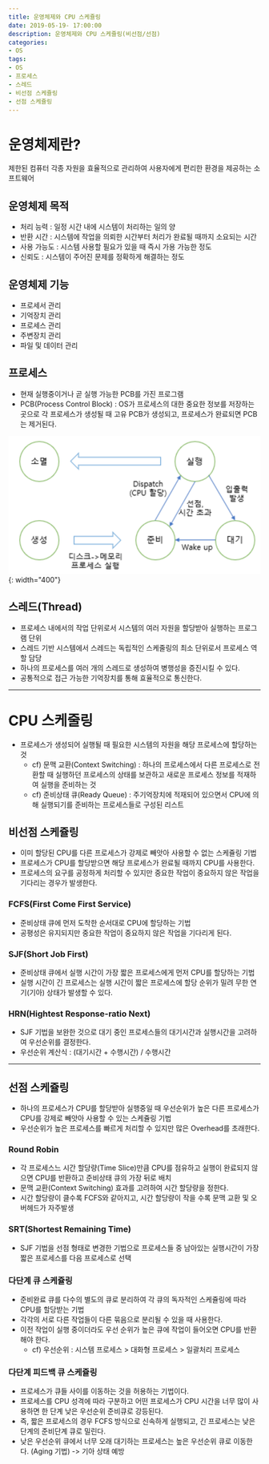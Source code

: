 ```yaml
---
title: 운영체제와 CPU 스케쥴링
date: 2019-05-19- 17:00:00
description: 운영체제와 CPU 스케쥴링(비선점/선점)
categories:
- OS
tags: 
- OS
- 프로세스
- 스레드
- 비선점 스케쥴링
- 선점 스케쥴링
---
```

# 운영체제란?
제한된 컴퓨터 각종 자원을 효율적으로 관리하여 사용자에게 편리한 환경을 제공하는 소프트웨어

## 운영체제 목적 
- 처리 능력 : 일정 시간 내에 시스템이 처리하는 일의 양
- 반환 시간 : 시스템에 작업을 의뢰한 시간부터 처리가 완료될 때까지 소요되는 시간
- 사용 가능도 : 시스템 사용할 필요가 있을 때 즉시 가용 가능한 정도
- 신뢰도 : 시스템이 주어진 문제를 정확하게 해결하는 정도

## 운영체제 기능
- 프로세서 관리
- 기억장치 관리
- 프로세스 관리
- 주변장치 관리
- 파일 및 데이터 관리

## 프로세스
- 현재 실행중이거나 곧 실행 가능한 PCB를 가진 프로그램
- PCB(Process Control Block) : OS가 프로세스의 대한 중요한 정보를 저장하는 곳으로 각 프로세스가 생성될 때 고유 PCB가 생성되고, 프로세스가 완료되면 PCB는 제거된다.

![memory](/assets/images/process.png){: width="400"}

## 스레드(Thread)
- 프로세스 내에서의 작업 단위로서 시스템의 여러 자원을 할당받아 실행하는 프로그램 단위 
- 스레드 기반 시스템에서 스레드는 독립적인 스케줄링의 최소 단위로서 프로세스 역할 담당 
- 하나의 프로세스를 여러 개의 스레드로 생성하여 병행성을 증진시킬 수 있다. 
- 공통적으로 접근 가능한 기억장치를 통해 효율적으로 통신한다.

***

# CPU 스케줄링
- 프로세스가 생성되어 실행될 때 필요한 시스템의 자원을 해당 프로세스에 할당하는 것
    + cf) 문맥 교환(Context Switching) : 하나의 프로세스에서 다른 프로세스로 전환할 때 실행하던 프로세스의 상태를 보관하고 새로운 프로세스 정보를 적재하여 실행을 준비하는 것
    + cf) 준비상태 큐(Ready Queue) : 주기억장치에 적재되어 있으면서 CPU에 의해 실행되기를 준비하는 프로세스들로 구성된 리스트

## 비선점 스케쥴링
- 이미 할당된 CPU를 다른 프로세스가 강제로 빼앗아 사용할 수 없는 스케쥴링 기법
- 프로세스가 CPU를 할당받으면 해당 프로세스가 완료될 때까지 CPU를 사용한다.
- 프로세스의 요구를 공정하게 처리할 수 있지만 중요한 작업이 중요하지 않은 작업을 기다리는 경우가 발생한다.

### FCFS(First Come First Service)
- 준비상태 큐에 먼저 도착한 순서대로 CPU에 할당하는 기법
- 공평성은 유지되지만 중요한 작업이 중요하지 않은 작업을 기다리게 된다.

### SJF(Short Job First)
- 준비상태 큐에서 실행 시간이 가장 짧은 프로세스에게 먼저 CPU를 할당하는 기법
- 실행 시간이 긴 프로세스는 실행 시간이 짧은 프로세스에 할당 순위가 밀려 무한 연기(기아) 상태가 발생할 수 있다.

### HRN(Hightest Response-ratio Next)
- SJF 기법을 보완한 것으로 대기 중인 프로세스들의 대기시간과 실행시간을 고려하여 우선순위를 결정한다.
- 우선순위 계산식 : (대기시간 + 수행시간) / 수행시간

***

## 선점 스케쥴링
- 하나의 프로세스가 CPU를 할당받아 실행중일 때 우선순위가 높은 다른 프로세스가 CPU를 강제로 빼앗아 사용할 수 있는 스케쥴링 기법
- 우선순위가 높은 프로세스를 빠르게 처리할 수 있지만 많은 Overhead를 초래한다.

### Round  Robin
- 각 프로세스느 시간 할당량(Time Slice)만큼 CPU를 점유하고 실행이 완료되지 않으면 CPU를 반환하고 준비상태 큐의 가장 뒤로 배치
- 문맥 교환(Context Switching) 효과를 고려하여 시간 할당량을 정한다.
- 시간 할당량이 클수록 FCFS와 같아지고, 시간 할당량이 작을 수록 문맥 교환 및 오버헤드가 자주발생

### SRT(Shortest Remaining Time)
- SJF 기법을 선점 형태로 변경한 기법으로 프로세스들 중 남아있는 실행시간이 가장 짧은 프로세스를 다음 프로세스로 선택

### 다단계 큐 스케쥴링
- 준비완료 큐를 다수의 별도의 큐로 분리하여 각 큐의 독자적인 스케쥴링에 따라 CPU를 할당받는 기법
- 각각의 서로 다른 작업들이 다른 묶음으로 분리될 수 있을 때 사용한다.
- 이전 작업이 실행 중이더라도 우선 순위가 높은 큐에 작업이 들어오면 CPU를 반환해야 한다.
    + cf) 우선순위 : 시스템 프로세스 > 대화형 프로세스 > 일괄처리 프로세스

### 다단계 피드백 큐 스케쥴링
- 프로세스가 큐들 사이를 이동하는 것을 허용하는 기법이다.
- 프로세스를 CPU 성격에 따라 구분하고 어떤 프로세스가 CPU 시간을 너무 많이 사용하면 한 단계 낮은 우선순위 준비큐로 강등된다.
- 즉, 짧은 프로세스의 경우 FCFS 방식으로 신속하게 실행되고, 긴 프로세스는 낮은 단계의 준비단계 큐로 밀린다.
- 낮은 우선순위 큐에서 너무 오래 대기하는 프로세스는 높은 우선순위 큐로 이동한다. (Aging 기법) -> 기아 상태 예방